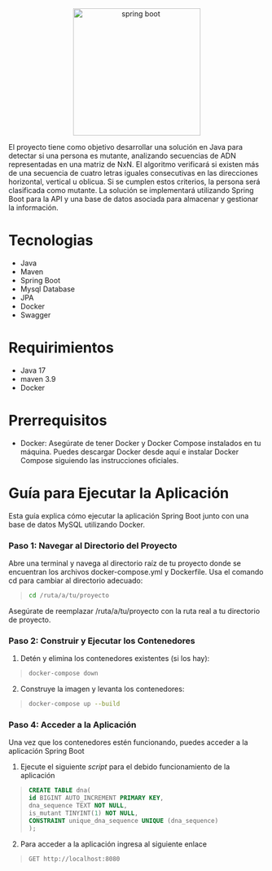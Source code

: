 <div align="center">
    <img src="https://download.logo.wine/logo/Spring_Framework/Spring_Framework-Logo.wine.png" width="250" alt="spring boot" />
</div>

El proyecto tiene como objetivo desarrollar una solución en Java para detectar si una persona es mutante, analizando secuencias de ADN representadas en una matriz de NxN. El algoritmo verificará si existen más de una secuencia de cuatro letras iguales consecutivas en las direcciones horizontal, vertical u oblicua. Si se cumplen estos criterios, la persona será clasificada como mutante. La solución se implementará utilizando Spring Boot para la API y una base de datos asociada para almacenar y gestionar la información.

# Tecnologias
- Java
- Maven
- Spring Boot
- Mysql Database
- JPA
- Docker
- Swagger

# Requirimientos
- Java 17
- maven 3.9
- Docker

# Prerrequisitos

* Docker: Asegúrate de tener Docker y Docker Compose instalados en tu máquina. Puedes descargar Docker desde aquí e instalar Docker Compose siguiendo las instrucciones oficiales.

# Guía para Ejecutar la Aplicación

Esta guía explica cómo ejecutar la aplicación Spring Boot junto con una base de datos MySQL utilizando Docker.

### Paso 1: Navegar al Directorio del Proyecto

Abre una terminal y navega al directorio raíz de tu proyecto donde se encuentran los archivos docker-compose.yml y Dockerfile. Usa el comando cd para cambiar al directorio adecuado:

>```bash
> cd /ruta/a/tu/proyecto
>```

Asegúrate de reemplazar /ruta/a/tu/proyecto con la ruta real a tu directorio de proyecto.

### Paso 2: Construir y Ejecutar los Contenedores

1. Detén y elimina los contenedores existentes (si los hay):

>```bash
> docker-compose down
>```

2. Construye la imagen y levanta los contenedores:

>```bash
> docker-compose up --build
>```

### Paso 4: Acceder a la Aplicación

Una vez que los contenedores estén funcionando, puedes acceder a la aplicación Spring Boot

1. Ejecute el siguiente *script* para el debido funcionamiento de la aplicación
>```sql
>CREATE TABLE dna(
>id BIGINT AUTO_INCREMENT PRIMARY KEY,
>dna_sequence TEXT NOT NULL,
>is_mutant TINYINT(1) NOT NULL,
>CONSTRAINT unique_dna_sequence UNIQUE (dna_sequence)
>);
>```

2. Para acceder a la aplicación ingresa al siguiente enlace 
>```http request
>GET http://localhost:8080
>```
